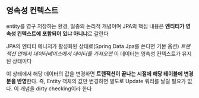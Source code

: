 ## 영속성 컨텍스트
entity를 영구 저장하는 환경, 일종의 논리적 개념이며 JPA의 핵심 내용은 **엔티티가 영속성 컨텍스트에 포함되어 있냐 아니냐**로 갈린다

JPA의 엔티티 메니저가 활성화된 상태로(Spring Data Jpa를 쓴다면 기본 옵션) *트랜잭션 안에서 데이터베이스에서 데이터를 가져오면* 이 데이터는 영속성 컨텍스트가 유지된 상태이다

이 상태에서 해당 데이터의 값을 변경하면 **트랜잭션이 끝나는 시점에 해당 테이블에 변경분을 반영**한다. 즉, Entity 객체의 값만 변경하면 별도로 Update 쿼리를 날릴 필요가 없다. 이 개념을 dirty checking이라 한다